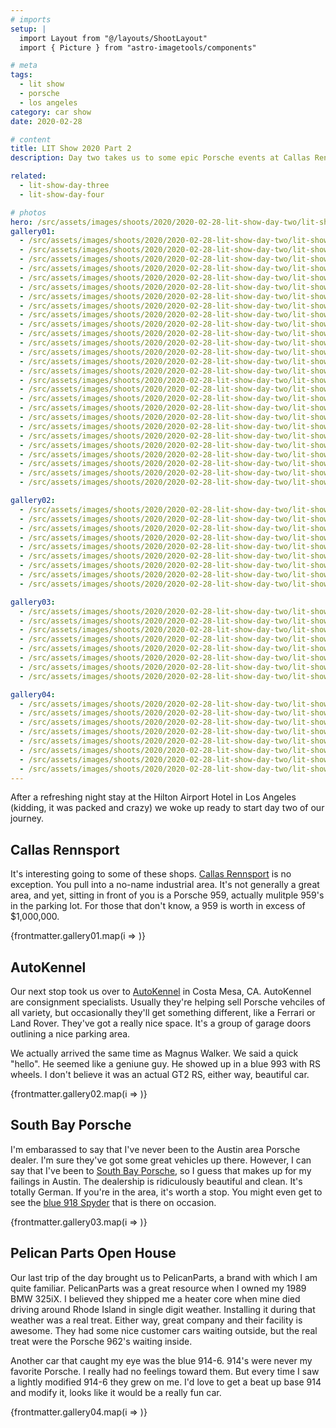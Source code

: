 ```yaml
---
# imports
setup: |
  import Layout from "@/layouts/ShootLayout"
  import { Picture } from "astro-imagetools/components"

# meta
tags:
  - lit show
  - porsche
  - los angeles
category: car show
date: 2020-02-28

# content
title: LIT Show 2020 Part 2
description: Day two takes us to some epic Porsche events at Callas Rennsport, Auto Kennel and Pelican Parts.

related:
  - lit-show-day-three
  - lit-show-day-four

# photos
hero: /src/assets/images/shoots/2020/2020-02-28-lit-show-day-two/lit-show-2020_001.jpg
gallery01:
  - /src/assets/images/shoots/2020/2020-02-28-lit-show-day-two/lit-show-2020_001.jpg
  - /src/assets/images/shoots/2020/2020-02-28-lit-show-day-two/lit-show-2020_002.jpg
  - /src/assets/images/shoots/2020/2020-02-28-lit-show-day-two/lit-show-2020_003.jpg
  - /src/assets/images/shoots/2020/2020-02-28-lit-show-day-two/lit-show-2020_004.jpg
  - /src/assets/images/shoots/2020/2020-02-28-lit-show-day-two/lit-show-2020_005.jpg
  - /src/assets/images/shoots/2020/2020-02-28-lit-show-day-two/lit-show-2020_006.jpg
  - /src/assets/images/shoots/2020/2020-02-28-lit-show-day-two/lit-show-2020_007.jpg
  - /src/assets/images/shoots/2020/2020-02-28-lit-show-day-two/lit-show-2020_008.jpg
  - /src/assets/images/shoots/2020/2020-02-28-lit-show-day-two/lit-show-2020_009.jpg
  - /src/assets/images/shoots/2020/2020-02-28-lit-show-day-two/lit-show-2020_010.jpg
  - /src/assets/images/shoots/2020/2020-02-28-lit-show-day-two/lit-show-2020_011.jpg
  - /src/assets/images/shoots/2020/2020-02-28-lit-show-day-two/lit-show-2020_012.jpg
  - /src/assets/images/shoots/2020/2020-02-28-lit-show-day-two/lit-show-2020_013.jpg
  - /src/assets/images/shoots/2020/2020-02-28-lit-show-day-two/lit-show-2020_014.jpg
  - /src/assets/images/shoots/2020/2020-02-28-lit-show-day-two/lit-show-2020_015.jpg
  - /src/assets/images/shoots/2020/2020-02-28-lit-show-day-two/lit-show-2020_016.jpg
  - /src/assets/images/shoots/2020/2020-02-28-lit-show-day-two/lit-show-2020_017.jpg
  - /src/assets/images/shoots/2020/2020-02-28-lit-show-day-two/lit-show-2020_018.jpg
  - /src/assets/images/shoots/2020/2020-02-28-lit-show-day-two/lit-show-2020_019.jpg
  - /src/assets/images/shoots/2020/2020-02-28-lit-show-day-two/lit-show-2020_020.jpg
  - /src/assets/images/shoots/2020/2020-02-28-lit-show-day-two/lit-show-2020_021.jpg
  - /src/assets/images/shoots/2020/2020-02-28-lit-show-day-two/lit-show-2020_022.jpg
  - /src/assets/images/shoots/2020/2020-02-28-lit-show-day-two/lit-show-2020_023.jpg
  - /src/assets/images/shoots/2020/2020-02-28-lit-show-day-two/lit-show-2020_024.jpg
  - /src/assets/images/shoots/2020/2020-02-28-lit-show-day-two/lit-show-2020_025.jpg
  - /src/assets/images/shoots/2020/2020-02-28-lit-show-day-two/lit-show-2020_026.jpg
  - /src/assets/images/shoots/2020/2020-02-28-lit-show-day-two/lit-show-2020_027.jpg

gallery02:
  - /src/assets/images/shoots/2020/2020-02-28-lit-show-day-two/lit-show-2020_028.jpg
  - /src/assets/images/shoots/2020/2020-02-28-lit-show-day-two/lit-show-2020_029.jpg
  - /src/assets/images/shoots/2020/2020-02-28-lit-show-day-two/lit-show-2020_030.jpg
  - /src/assets/images/shoots/2020/2020-02-28-lit-show-day-two/lit-show-2020_031.jpg
  - /src/assets/images/shoots/2020/2020-02-28-lit-show-day-two/lit-show-2020_032.jpg
  - /src/assets/images/shoots/2020/2020-02-28-lit-show-day-two/lit-show-2020_033.jpg
  - /src/assets/images/shoots/2020/2020-02-28-lit-show-day-two/lit-show-2020_034.jpg
  - /src/assets/images/shoots/2020/2020-02-28-lit-show-day-two/lit-show-2020_035.jpg
  - /src/assets/images/shoots/2020/2020-02-28-lit-show-day-two/lit-show-2020_036.jpg

gallery03:
  - /src/assets/images/shoots/2020/2020-02-28-lit-show-day-two/lit-show-2020_037.jpg
  - /src/assets/images/shoots/2020/2020-02-28-lit-show-day-two/lit-show-2020_038.jpg
  - /src/assets/images/shoots/2020/2020-02-28-lit-show-day-two/lit-show-2020_039.jpg
  - /src/assets/images/shoots/2020/2020-02-28-lit-show-day-two/lit-show-2020_040.jpg
  - /src/assets/images/shoots/2020/2020-02-28-lit-show-day-two/lit-show-2020_041.jpg
  - /src/assets/images/shoots/2020/2020-02-28-lit-show-day-two/lit-show-2020_042.jpg
  - /src/assets/images/shoots/2020/2020-02-28-lit-show-day-two/lit-show-2020_043.jpg
  - /src/assets/images/shoots/2020/2020-02-28-lit-show-day-two/lit-show-2020_044.jpg

gallery04:
  - /src/assets/images/shoots/2020/2020-02-28-lit-show-day-two/lit-show-2020_045.jpg
  - /src/assets/images/shoots/2020/2020-02-28-lit-show-day-two/lit-show-2020_046.jpg
  - /src/assets/images/shoots/2020/2020-02-28-lit-show-day-two/lit-show-2020_047.jpg
  - /src/assets/images/shoots/2020/2020-02-28-lit-show-day-two/lit-show-2020_048.jpg
  - /src/assets/images/shoots/2020/2020-02-28-lit-show-day-two/lit-show-2020_049.jpg
  - /src/assets/images/shoots/2020/2020-02-28-lit-show-day-two/lit-show-2020_050.jpg
  - /src/assets/images/shoots/2020/2020-02-28-lit-show-day-two/lit-show-2020_051.jpg
  - /src/assets/images/shoots/2020/2020-02-28-lit-show-day-two/lit-show-2020_052.jpg
---
```


After a refreshing night stay at the Hilton Airport Hotel in Los Angeles (kidding, it was packed and crazy) we woke up ready to start day two of our journey.

## Callas Rennsport

It's interesting going to some of these shops. [Callas Rennsport](https://www.callasrennsport.com/) is no exception. You pull into a no-name industrial area. It's not generally a great area, and yet, sitting in front of you is a Porsche 959, actually mulitple 959's in the parking lot. For those that don't know, a 959 is worth in excess of $1,000,000.

<div>
    {frontmatter.gallery01.map(i =>
        <Picture
            src={i}
            alt="hi"
            breakpoints={[400, 800, 1200]}
            sizes="(min-width: 1024px) 800px, 100vw"
        />
    )}
</div>

## AutoKennel

Our next stop took us over to [AutoKennel](https://autokennel.com/) in Costa Mesa, CA. AutoKennel are consignment specialists. Usually they're helping sell Porsche vehciles of all variety, but occasionally they'll get something different, like a Ferrari or Land Rover. They've got a really nice space. It's a group of garage doors outlining a nice parking area.

We actually arrived the same time as Magnus Walker. We said a quick "hello". He seemed like a geniune guy. He showed up in a blue 993 with RS wheels. I don't believe it was an actual GT2 RS, either way, beautiful car.

<div>
    {frontmatter.gallery02.map(i =>
        <Picture
            src={i}
            alt="hi"
            breakpoints={[400, 800, 1200]}
            sizes="(min-width: 1024px) 800px, 100vw"
        />
    )}
</div>

## South Bay Porsche

I'm embarassed to say that I've never been to the Austin area Porsche dealer. I'm sure they've got some great vehicles up there. However, I can say that I've been to [South Bay Porsche](https://www.porschesouthbay.com/), so I guess that makes up for my failings in Austin. The dealership is ridiculously beautiful and clean. It's totally German. If you're in the area, it's worth a stop. You might even get to see the [blue 918 Spyder](https://www.google.com/maps/place/Porsche+South+Bay/@33.899252,-118.3719878,3a,91.2y,90t/data=!3m8!1e2!3m6!1sAF1QipOf61b3wqAYxE4FzwpaDnv6tW4xnDLVMYIR2A3M!2e10!3e12!6shttps:%2F%2Flh5.googleusercontent.com%2Fp%2FAF1QipOf61b3wqAYxE4FzwpaDnv6tW4xnDLVMYIR2A3M%3Dw203-h135-k-no!7i1200!8i800!4m5!3m4!1s0x80dd4a56efd17825:0xa4516fa00e7a781a!8m2!3d33.898877!4d-118.371598) that is there on occasion.

<div>
    {frontmatter.gallery03.map(i =>
        <Picture
            src={i}
            alt="hi"
            breakpoints={[400, 800, 1200]}
            sizes="(min-width: 1024px) 800px, 100vw"
        />
    )}
</div>

## Pelican Parts Open House

Our last trip of the day brought us to PelicanParts, a brand with which I am quite familiar. PelicanParts was a great resource when I owned my 1989 BMW 325iX. I believed they shipped me a heater core when mine died driving around Rhode Island in single digit weather. Installing it during that weather was a real treat. Either way, great company and their facility is awesome. They had some nice customer cars waiting outside, but the real treat were the Porsche 962's waiting inside.

Another car that caught my eye was the blue 914-6. 914's were never my favorite Porsche. I really had no feelings toward them. But every time I saw a lightly modified 914-6 they grew on me. I'd love to get a beat up base 914 and modify it, looks like it would be a really fun car.

<div>
    {frontmatter.gallery04.map(i =>
        <Picture
            src={i}
            alt="hi"
            breakpoints={[400, 800, 1200]}
            sizes="(min-width: 1024px) 800px, 100vw"
        />
    )}
</div>

